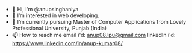 - 👋 Hi, I’m @anupsinghaniya
- 👀 I’m interested in web developing.
- 🌱 I’m currently pursuing Master of Computer Applications from Lovely Professional University, Punjab (India)
- 📫 How to reach me email i'd: anup08.lpu@gmail.com
                      linkedIn i'd: https://www.linkedin.com/in/anup-kumar08/

<!---
anupsinghaniya/anupsinghaniya is a ✨ special ✨ repository because its `README.md` (this file) appears on your GitHub profile.
You can click the Preview link to take a look at your changes.
--->
